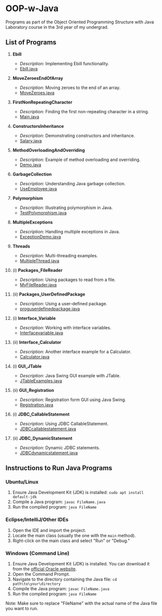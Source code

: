 # OOP-w-Java
Programs as part of the Object Oriented Programming Structure with Java Laboratory course in the 3rd year of my undergrad.

## List of Programs

1. **Ebill**
    - *Description:* Implementing Ebill functionality.
    - [Ebill.java](Ebill.java)

2. **MoveZeroesEndOfArray**
    - *Description:* Moving zeroes to the end of an array.
    - [MoveZeroes.java](MoveZeroes.java)

3. **FirstNonRepeatingCharacter**
    - *Description:* Finding the first non-repeating character in a string.
    - [Main.java](Main.java)

4. **ConstructorsInheritance**
    - *Description:* Demonstrating constructors and inheritance.
    - [Salary.java](Salary.java)

5. **MethodOverloadingAndOverriding**
    - *Description:* Example of method overloading and overriding.
    - [Demo.java](Demo.java)

6. **GarbageCollection**
    - *Description:* Understanding Java garbage collection.
    - [UseEmployee.java](UseEmployee.java)

7. **Polymorphism**
    - *Description:* Illustrating polymorphism in Java.
    - [TestPolymorphism.java](TestPolymorphism.java)

8. **MultipleExceptions**
    - *Description:* Handling multiple exceptions in Java.
    - [ExceptionDemo.java](ExceptionDemo.java)

9. **Threads**
    - *Description:* Multi-threading examples.
    - [MultipleThread.java](MultipleThread.java)

10. (i) **Packages_FileReader**
    - *Description:* Using packages to read from a file.
    - [MyFileReader.java](MyFileReader.java)

10. (ii) **Packages_UserDefinedPackage**
    - *Description:* Using a user-defined package.
    - [proguserdefinedpackage.java](proguserdefinedpackage.java)

11. (i) **Interface_Variable**
    - *Description:* Working with interface variables.
    - [Interfacevariable.java](Interfacevariable.java)

11. (ii) **Interface_Calculator**
    - *Description:* Another interface example for a Calculator.
    - [Calculator.java](Calculator.java)

12. (i) **GUI_JTable**
    - *Description:* Java Swing GUI example with JTable.
    - [JTableExamples.java](JTableExamples.java)

12. (ii) **GUI_Registration**
    - *Description:* Registration form GUI using Java Swing.
    - [Registration.java](Registration.java)

13. (i) **JDBC_CallableStatement**
    - *Description:* Using JDBC CallableStatement.
    - [JDBCcallablestatement.java](JDBCcallablestatement.java)

13. (ii) **JDBC_DynamicStatement**
    - *Description:* Dynamic JDBC statements.
    - [JDBCdynamicstatement.java](JDBCdynamicstatement.java)

## Instructions to Run Java Programs

### Ubuntu/Linux

1. Ensure Java Development Kit (JDK) is installed: `sudo apt install default-jdk`
2. Compile a Java program: `javac FileName.java`
3. Run the compiled program: `java FileName`

### Eclipse/IntelliJ/Other IDEs

1. Open the IDE and import the project.
2. Locate the main class (usually the one with the `main` method).
3. Right-click on the main class and select "Run" or "Debug."

### Windows (Command Line)

1. Ensure Java Development Kit (JDK) is installed. You can download it from the [official Oracle website](https://www.oracle.com/java/technologies/javase-downloads.html).
2. Open the Command Prompt.
3. Navigate to the directory containing the Java file: `cd path\to\your\directory`
4. Compile the Java program: `javac FileName.java`
5. Run the compiled program: `java FileName`

Note: Make sure to replace "FileName" with the actual name of the Java file you want to run.
